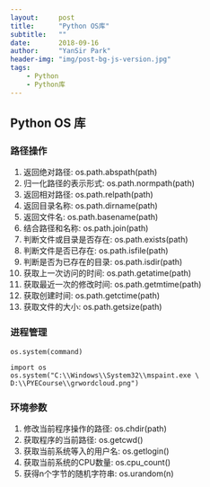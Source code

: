 ```yaml
---
layout:     post
title:      "Python OS库"
subtitle:   ""
date:       2018-09-16
author:     "YanSir Park"
header-img: "img/post-bg-js-version.jpg"
tags:
    - Python
    - Python库
---
```


## Python OS 库

### 路径操作

1. 返回绝对路径: os.path.abspath(path)
2. 归一化路径的表示形式: os.path.normpath(path)
3. 返回相对路径: os.path.relpath(path)
4. 返回目录名称: os.path.dirname(path)
5. 返回文件名: os.path.basename(path)
6. 结合路径和名称: os.path.join(path)
7. 判断文件或目录是否存在: os.path.exists(path)
8. 判断文件是否已存在: os.path.isfile(path)
9. 判断是否为已存在的目录: os.path.isdir(path)
10. 获取上一次访问的时间: os.path.getatime(path)
11. 获取最近一次的修改时间: os.path.getmtime(path)
12. 获取创建时间: os.path.getctime(path)
13. 获取文件的大小: os.path.getsize(path)

### 进程管理

```
os.system(command)
```

```
import os
os.system("C:\\Windows\\System32\\mspaint.exe \
D:\\PYECourse\\grwordcloud.png")
```	

### 环境参数

1. 修改当前程序操作的路径: os.chdir(path)
2. 获取程序的当前路径: os.getcwd()
3. 获取当前系统等入的用户名: os.getlogin()
4. 获取当前系统的CPU数量: os.cpu_count()
5. 获得n个字节的随机字符串: os.urandom(n)


